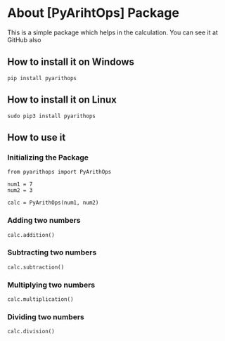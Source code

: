 # About [PyArihtOps] Package

This is a simple package which helps in the calculation. You can see it at GitHub also

## How to install it on Windows
```
pip install pyarithops
```
## How to install it on Linux
```
sudo pip3 install pyarithops
```
## How to use it

### Initializing the Package

```
from pyarithops import PyArithOps

num1 = 7
num2 = 3

calc = PyArithOps(num1, num2)
```

### Adding two numbers
```
calc.addition()
```
### Subtracting two numbers
```
calc.subtraction()
```
### Multiplying two numbers
```
calc.multiplication()
```
### Dividing two numbers
```
calc.division()
```

